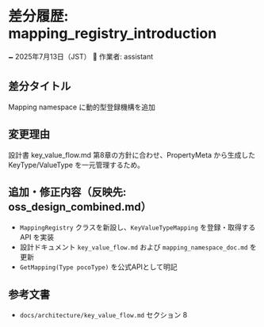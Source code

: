 # 差分履歴: mapping_registry_introduction

🗕 2025年7月13日（JST）
🧐 作業者: assistant

## 差分タイトル
Mapping namespace に動的型登録機構を追加

## 変更理由
設計書 key_value_flow.md 第8章の方針に合わせ、PropertyMeta から生成した KeyType/ValueType を一元管理するため。

## 追加・修正内容（反映先: oss_design_combined.md）
- `MappingRegistry` クラスを新設し、`KeyValueTypeMapping` を登録・取得する API を実装
- 設計ドキュメント `key_value_flow.md` および `mapping_namespace_doc.md` を更新
- `GetMapping(Type pocoType)` を公式APIとして明記

## 参考文書
- `docs/architecture/key_value_flow.md` セクション 8
